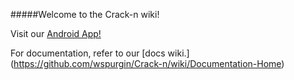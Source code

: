 #####Welcome to the Crack-n wiki!

Visit our [Android App!](https://github.com/wspurgin/crack-n-droid)

For documentation, refer to our [docs wiki.] (https://github.com/wspurgin/Crack-n/wiki/Documentation-Home)
